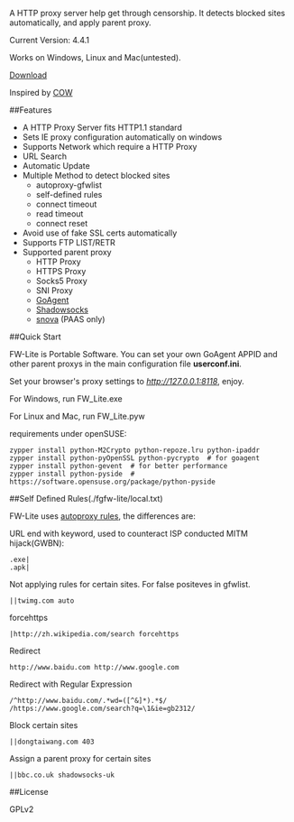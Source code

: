 A HTTP proxy server help get through censorship. It detects blocked sites automatically, and apply parent proxy.

Current Version: 4.4.1

Works on Windows, Linux and Mac(untested).

[Download](http://fwlite.tk/fwlite.zip)

Inspired by [COW]

##Features

- A HTTP Proxy Server fits HTTP1.1 standard
- Sets IE proxy configuration automatically on windows
- Supports Network which require a HTTP Proxy
- URL Search
- Automatic Update
- Multiple Method to detect blocked sites
  - autoproxy-gfwlist
  - self-defined rules
  - connect timeout
  - read timeout
  - connect reset
- Avoid use of fake SSL certs automatically
- Supports FTP LIST/RETR
- Supported parent proxy
  - HTTP Proxy
  - HTTPS Proxy
  - Socks5 Proxy
  - SNI Proxy
  - [GoAgent]
  - [Shadowsocks]
  - [snova] \(PAAS only)

##Quick Start

FW-Lite is Portable Software. You can set your own GoAgent APPID and other parent proxys in the main configuration file **userconf.ini**.

Set your browser's proxy settings to *http://127.0.0.1:8118*, enjoy.

For Windows, run FW_Lite.exe

For Linux and Mac, run FW_Lite.pyw

requirements under openSUSE:

    zypper install python-M2Crypto python-repoze.lru python-ipaddr
    zypper install python-pyOpenSSL python-pycrypto  # for goagent
    zypper install python-gevent  # for better performance
    zypper install python-pyside  # https://software.opensuse.org/package/python-pyside

##Self Defined Rules(./fgfw-lite/local.txt)

FW-Lite uses [autoproxy rules](https://autoproxy.org/zh-CN/Rules), the differences are:

URL end with keyword, used to counteract ISP conducted MITM hijack(GWBN):

    .exe|
    .apk|

Not applying rules for certain sites. For false positeves in gfwlist.

    ||twimg.com auto

forcehttps

    |http://zh.wikipedia.com/search forcehttps

Redirect

    http://www.baidu.com http://www.google.com

Redirect with Regular Expression

    /^http://www.baidu.com/.*wd=([^&]*).*$/ /https://www.google.com/search?q=\1&ie=gb2312/

Block certain sites

    ||dongtaiwang.com 403

Assign a parent proxy for certain sites

    ||bbc.co.uk shadowsocks-uk

##License

GPLv2

[COW]:https://github.com/cyfdecyf/cow
[GoAgent]:https://code.google.com/p/goagent/
[Shadowsocks]:https://github.com/clowwindy/shadowsocks
[snova]:https://code.google.com/p/snova/
[pybuild]:https://github.com/goagent/pybuild
